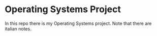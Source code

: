 # Operating Systems Project
In this repo there is my Operating Systems project.
Note that there are italian notes.

